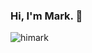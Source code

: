 
### Hi, I'm Mark. 👋

![himark](https://media0.giphy.com/media/26CaLWA2dcqz6hS4U/giphy.gif?cid=ecf05e47ay6r9efytd6uz0lfsi6y7pe429ex1npx5rrqfws8&rid=giphy.gif)

<!--
**markrity/markrity** is a ✨ _special_ ✨ repository because its `README.md` (this file) appears on your GitHub profile.

Here are some ideas to get you started:

- 🔭 I’m currently working on ...
- 🌱 I’m currently learning ...
- 👯 I’m looking to collaborate on ...
- 🤔 I’m looking for help with ...
- 💬 Ask me about ...
- 📫 How to reach me: ...
- 😄 Pronouns: ...
- ⚡ Fun fact: ...
-->
